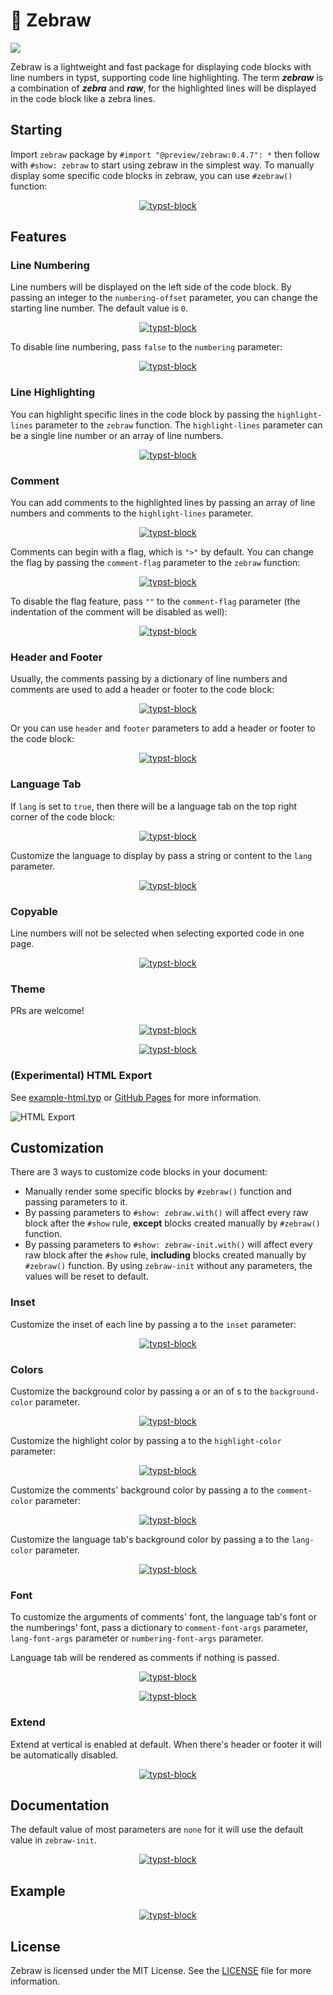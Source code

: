 
# 🦓 Zebraw

<a href="https://typst.app/universe/package/zebraw">
<img src="https://img.shields.io/badge/dynamic/xml?url=https%3A%2F%2Ftypst.app%2Funiverse%2Fpackage%2Fzebraw&query=%2Fhtml%2Fbody%2Fdiv%2Fmain%2Fdiv%5B2%5D%2Faside%2Fsection%5B2%5D%2Fdl%2Fdd%5B3%5D&logo=typst&label=Universe&color=%2339cccc" />
</a>

Zebraw is a lightweight and fast package for displaying code blocks with line numbers in typst, supporting code line highlighting. The term _**zebraw**_ is a combination of _**zebra**_ and _**raw**_, for the highlighted lines will be displayed in the code block like a zebra lines.

## Starting

Import `zebraw` package by `#import "@preview/zebraw:0.4.7": *` then follow with `#show: zebraw` to start using zebraw in the simplest way. To manually display some specific code blocks in zebraw, you can use `#zebraw()` function:

<p align="center"><a href="assets/1.typ"><picture><source media="(prefers-color-scheme: dark)" srcset="assets/1_Dark.svg"><img alt="typst-block" src="assets/1_Light.svg" /></picture></a></p>

## Features

### Line Numbering

Line numbers will be displayed on the left side of the code block. By passing an integer to the `numbering-offset` parameter, you can change the starting line number. The default value is `0`.

<p align="center"><a href="assets/2.typ"><picture><source media="(prefers-color-scheme: dark)" srcset="assets/2_Dark.svg"><img alt="typst-block" src="assets/2_Light.svg" /></picture></a></p>

To disable line numbering, pass `false` to the `numbering` parameter:

<p align="center"><a href="assets/3.typ"><picture><source media="(prefers-color-scheme: dark)" srcset="assets/3_Dark.svg"><img alt="typst-block" src="assets/3_Light.svg" /></picture></a></p>

### Line Highlighting

You can highlight specific lines in the code block by passing the `highlight-lines` parameter to the `zebraw` function. The `highlight-lines` parameter can be a single line number or an array of line numbers.

<p align="center"><a href="assets/4.typ"><picture><source media="(prefers-color-scheme: dark)" srcset="assets/4_Dark.svg"><img alt="typst-block" src="assets/4_Light.svg" /></picture></a></p>

### Comment

You can add comments to the highlighted lines by passing an array of line numbers and comments to the `highlight-lines` parameter.

<p align="center"><a href="assets/5.typ"><picture><source media="(prefers-color-scheme: dark)" srcset="assets/5_Dark.svg"><img alt="typst-block" src="assets/5_Light.svg" /></picture></a></p>

Comments can begin with a flag, which is `">"` by default. You can change the flag by passing the `comment-flag` parameter to the `zebraw` function:

<p align="center"><a href="assets/6.typ"><picture><source media="(prefers-color-scheme: dark)" srcset="assets/6_Dark.svg"><img alt="typst-block" src="assets/6_Light.svg" /></picture></a></p>

To disable the flag feature, pass `""` to the `comment-flag` parameter (the indentation of the comment will be disabled as well):

<p align="center"><a href="assets/7.typ"><picture><source media="(prefers-color-scheme: dark)" srcset="assets/7_Dark.svg"><img alt="typst-block" src="assets/7_Light.svg" /></picture></a></p>

### Header and Footer

Usually, the comments passing by a dictionary of line numbers and comments are used to add a header or footer to the code block:

<p align="center"><a href="assets/8.typ"><picture><source media="(prefers-color-scheme: dark)" srcset="assets/8_Dark.svg"><img alt="typst-block" src="assets/8_Light.svg" /></picture></a></p>

Or you can use `header` and `footer` parameters to add a header or footer to the code block:

<p align="center"><a href="assets/9.typ"><picture><source media="(prefers-color-scheme: dark)" srcset="assets/9_Dark.svg"><img alt="typst-block" src="assets/9_Light.svg" /></picture></a></p>

### Language Tab

If `lang` is set to `true`, then there will be a language tab on the top right corner of the code block:

<p align="center"><a href="assets/10.typ"><picture><source media="(prefers-color-scheme: dark)" srcset="assets/10_Dark.svg"><img alt="typst-block" src="assets/10_Light.svg" /></picture></a></p>

Customize the language to display by pass a string or content to the `lang` parameter.

<p align="center"><a href="assets/11.typ"><picture><source media="(prefers-color-scheme: dark)" srcset="assets/11_Dark.svg"><img alt="typst-block" src="assets/11_Light.svg" /></picture></a></p>

### Copyable

Line numbers will not be selected when selecting exported code in one page.

<p align="center"><a href="assets/12.typ"><picture><source media="(prefers-color-scheme: dark)" srcset="assets/12_Dark.svg"><img alt="typst-block" src="assets/12_Light.svg" /></picture></a></p>

### Theme

PRs are welcome!

<p align="center"><a href="assets/13.typ"><picture><source media="(prefers-color-scheme: dark)" srcset="assets/13_Dark.svg"><img alt="typst-block" src="assets/13_Light.svg" /></picture></a></p>

<p align="center"><a href="assets/14.typ"><picture><source media="(prefers-color-scheme: dark)" srcset="assets/14_Dark.svg"><img alt="typst-block" src="assets/14_Light.svg" /></picture></a></p>

### (Experimental) HTML Export

See [example-html.typ](example-html.typ) or [GitHub Pages](https://hongjr03.github.io/typst-zebraw/) for more information.

![HTML Export](assets/html-example.png)

## Customization

There are 3 ways to customize code blocks in your document:

- Manually render some specific blocks by `#zebraw()` function and passing parameters to it.
- By passing parameters to `#show: zebraw.with()` will affect every raw block after the `#show` rule, **except** blocks created manually by `#zebraw()` function.
- By passing parameters to `#show: zebraw-init.with()` will affect every raw block after the `#show` rule, **including** blocks created manually by `#zebraw()` function. By using `zebraw-init` without any parameters, the values will be reset to default.

### Inset

Customize the inset of each line by passing a  to the `inset` parameter:

<p align="center"><a href="assets/16.typ"><picture><source media="(prefers-color-scheme: dark)" srcset="assets/16_Dark.svg"><img alt="typst-block" src="assets/16_Light.svg" /></picture></a></p>

### Colors

Customize the background color by passing a  or an  of s to the `background-color` parameter.

<p align="center"><a href="assets/17.typ"><picture><source media="(prefers-color-scheme: dark)" srcset="assets/17_Dark.svg"><img alt="typst-block" src="assets/17_Light.svg" /></picture></a></p>

Customize the highlight color by passing a  to the `highlight-color` parameter:

<p align="center"><a href="assets/18.typ"><picture><source media="(prefers-color-scheme: dark)" srcset="assets/18_Dark.svg"><img alt="typst-block" src="assets/18_Light.svg" /></picture></a></p>

Customize the comments' background color by passing a  to the `comment-color` parameter:

<p align="center"><a href="assets/19.typ"><picture><source media="(prefers-color-scheme: dark)" srcset="assets/19_Dark.svg"><img alt="typst-block" src="assets/19_Light.svg" /></picture></a></p>

Customize the language tab's background color by passing a  to the `lang-color` parameter.

<p align="center"><a href="assets/20.typ"><picture><source media="(prefers-color-scheme: dark)" srcset="assets/20_Dark.svg"><img alt="typst-block" src="assets/20_Light.svg" /></picture></a></p>

### Font

To customize the arguments of comments' font, the language tab's font or the numberings' font, pass a dictionary to `comment-font-args` parameter, `lang-font-args` parameter or `numbering-font-args` parameter.

Language tab will be rendered as comments if nothing is passed.

<p align="center"><a href="assets/21.typ"><picture><source media="(prefers-color-scheme: dark)" srcset="assets/21_Dark.svg"><img alt="typst-block" src="assets/21_Light.svg" /></picture></a></p>

<p align="center"><a href="assets/22.typ"><picture><source media="(prefers-color-scheme: dark)" srcset="assets/22_Dark.svg"><img alt="typst-block" src="assets/22_Light.svg" /></picture></a></p>

### Extend

Extend at vertical is enabled at default. When there's header or footer it will be automatically disabled.

<p align="center"><a href="assets/23.typ"><picture><source media="(prefers-color-scheme: dark)" srcset="assets/23_Dark.svg"><img alt="typst-block" src="assets/23_Light.svg" /></picture></a></p>

## Documentation

The default value of most parameters are `none` for it will use the default value in `zebraw-init`.

<p align="center"><a href="assets/24.typ"><picture><source media="(prefers-color-scheme: dark)" srcset="assets/24_Dark.svg"><img alt="typst-block" src="assets/24_Light.svg" /></picture></a></p>

## Example

<p align="center"><a href="assets/25.typ"><picture><source media="(prefers-color-scheme: dark)" srcset="assets/25_Dark.svg"><img alt="typst-block" src="assets/25_Light.svg" /></picture></a></p>

## License

Zebraw is licensed under the MIT License. See the [LICENSE](LICENSE) file for more information.
